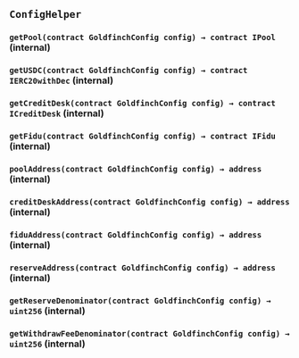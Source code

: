 ## `ConfigHelper`






### `getPool(contract GoldfinchConfig config) → contract IPool` (internal)





### `getUSDC(contract GoldfinchConfig config) → contract IERC20withDec` (internal)





### `getCreditDesk(contract GoldfinchConfig config) → contract ICreditDesk` (internal)





### `getFidu(contract GoldfinchConfig config) → contract IFidu` (internal)





### `poolAddress(contract GoldfinchConfig config) → address` (internal)





### `creditDeskAddress(contract GoldfinchConfig config) → address` (internal)





### `fiduAddress(contract GoldfinchConfig config) → address` (internal)





### `reserveAddress(contract GoldfinchConfig config) → address` (internal)





### `getReserveDenominator(contract GoldfinchConfig config) → uint256` (internal)





### `getWithdrawFeeDenominator(contract GoldfinchConfig config) → uint256` (internal)






